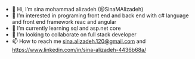 - 👋 Hi, I’m sina mohammad alizadeh (@SinaMAlizadeh)  
- 👀 I’m interested in programing front end and back end with c# language and front end framework reac and angular
- 🌱 I’m currently learning sql and asp.net core
- 💞️ I’m looking to collaborate on full stack developer 
- 📫 How to reach me sina.alizadeh.120@gmail.com and https://www.linkedin.com/in/sina-alizadeh-4436b68a/

<!---
SinaMAlizadeh/SinaMAlizadeh is a ✨ special ✨ repository because its `README.md` (this file) appears on your GitHub profile.
You can click the Preview link to take a look at your changes.
--->

